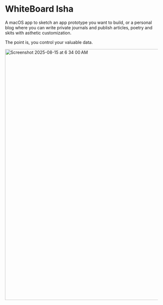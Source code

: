 # WhiteBoard Isha

A macOS app to sketch an app prototype you want to build, or a personal blog where you can write private journals and publish articles, poetry and skits with asthetic customization.

The point is, you control your valuable data.

<img width="1261" height="824" alt="Screenshot 2025-08-15 at 6 34 00 AM" src="https://github.com/user-attachments/assets/129cdadd-b543-473c-bd65-85bdfb523757" />
